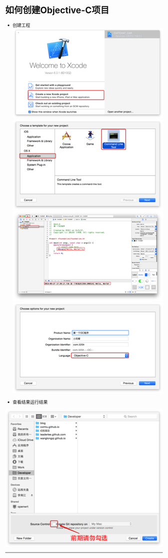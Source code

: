 # 如何创建Objective-C项目


- 创建工程
![](images/01ru_he_chuang_jian_objective_-_c_xiang_mu/Snip20150512_3.png)
![](images/01ru_he_chuang_jian_objective_-_c_xiang_mu/Snip20150512_4.png)
![](images/01ru_he_chuang_jian_objective_-_c_xiang_mu/Snip20150527_11.png)
![](images/01ru_he_chuang_jian_objective_-_c_xiang_mu/Snip20150527_8.png)


- 查看结果运行结果

![](images/01ru_he_chuang_jian_objective_-_c_xiang_mu/Snip20150527_9.png)



---

